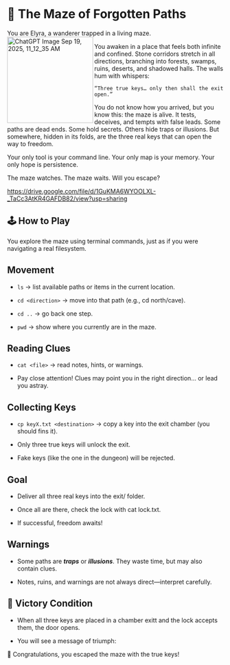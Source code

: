 # 🌌 The Maze of Forgotten Paths 

You are Elyra, a wanderer trapped in a living maze.
<img align = "left" width="200" alt="ChatGPT Image Sep 19, 2025, 11_12_35 AM" src="https://github.com/user-attachments/assets/902d5490-1bf8-42a4-b854-74d5681de348" />

You awaken in a place that feels both infinite and confined.
Stone corridors stretch in all directions, branching into forests, swamps, ruins, deserts, and shadowed halls.
The walls hum with whispers:

``“Three true keys… only then shall the exit open.”``

You do not know how you arrived, but you know this: the maze is alive. It tests, deceives, and tempts with false leads. Some paths are dead ends. Some hold secrets. Others hide traps or illusions. But somewhere, hidden in its folds, are the three real keys that can open the way to freedom.

Your only tool is your command line.
Your only map is your memory.
Your only hope is persistence.

The maze watches.
The maze waits.
Will you escape?

https://drive.google.com/file/d/1GuKMA6WYOOLXL-_TaCc3AtKR4GAFDB82/view?usp=sharing

## 🕹️ How to Play

You explore the maze using terminal commands, just as if you were navigating a real filesystem.

## Movement

* ```ls``` → list available paths or items in the current location.

* ```cd <direction>``` → move into that path (e.g., cd north/cave).

* ```cd ..``` → go back one step.

* ```pwd``` → show where you currently are in the maze.

## Reading Clues

* ```cat <file>``` → read notes, hints, or warnings.

* Pay close attention! Clues may point you in the right direction… or lead you astray.

## Collecting Keys

* ```cp keyX.txt <destination>``` → copy a key into the exit chamber (you should fins it).

* Only three true keys will unlock the exit.

* Fake keys (like the one in the dungeon) will be rejected.

## Goal

* Deliver all three real keys into the exit/ folder.

* Once all are there, check the lock with cat lock.txt.

* If successful, freedom awaits!

## Warnings

* Some paths are ***traps*** or ***illusions***. They waste time, but may also contain clues.

* Notes, ruins, and warnings are not always direct—interpret carefully.

## 🎯 Victory Condition

* When all three keys are placed in a chamber exitt and the lock accepts them, the door opens.
<!-- /east/tunnel/chamber/exit/ -->
* You will see a message of triumph:

🎉 Congratulations, you escaped the maze with the true keys!
